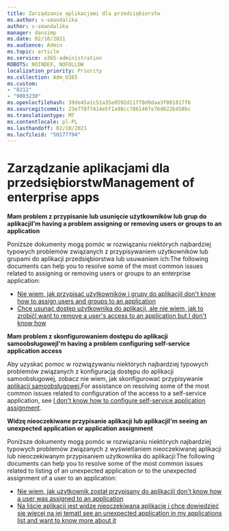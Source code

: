 ```yaml
---
title: Zarządzanie aplikacjami dla przedsiębiorstw
ms.author: v-smandalika
author: v-smandalika
manager: dansimp
ms.date: 02/10/2021
ms.audience: Admin
ms.topic: article
ms.service: o365-administration
ROBOTS: NOINDEX, NOFOLLOW
localization_priority: Priority
ms.collection: Adm_O365
ms.custom:
- "8212"
- "9003230"
ms.openlocfilehash: 39de45a1c51a35e8592d11f70d9daa3f081817f6
ms.sourcegitcommit: 23e778f7414e5f1a98cc786146fe76d622b458bc
ms.translationtype: MT
ms.contentlocale: pl-PL
ms.lasthandoff: 02/10/2021
ms.locfileid: "50177794"
---
```

# <a name="management-of-enterprise-apps"></a><span data-ttu-id="c524d-102">Zarządzanie aplikacjami dla przedsiębiorstw</span><span class="sxs-lookup"><span data-stu-id="c524d-102">Management of enterprise apps</span></span>

<span data-ttu-id="c524d-103">**Mam problem z przypisanie lub usunięcie użytkowników lub grup do aplikacji**</span><span class="sxs-lookup"><span data-stu-id="c524d-103">**I'm having a problem assigning or removing users or groups to an application**</span></span>

<span data-ttu-id="c524d-104">Poniższe dokumenty mogą pomóc w rozwiązaniu niektórych najbardziej typowych problemów związanych z przypisywaniem użytkowników lub grupami do aplikacji przedsiębiorstwa lub usuwaniem ich:</span><span class="sxs-lookup"><span data-stu-id="c524d-104">The following documents can help you to resolve some of the most common issues related to assigning or removing users or groups to an enterprise application:</span></span>

- [<span data-ttu-id="c524d-105">Nie wiem, jak przypisać użytkowników i grupy do aplikacji</span><span class="sxs-lookup"><span data-stu-id="c524d-105">I don't know how to assign users and groups to an application</span></span>](https://docs.microsoft.com/azure/active-directory/manage-apps/assign-user-or-group-access-portal)
- [<span data-ttu-id="c524d-106">Chcę usunąć dostęp użytkownika do aplikacji, ale nie wiem, jak to zrobić</span><span class="sxs-lookup"><span data-stu-id="c524d-106">I want to remove a user's access to an application but I don't know how</span></span>](https://docs.microsoft.com/azure/active-directory/manage-apps/methods-for-removing-user-access)

<span data-ttu-id="c524d-107">**Mam problem z skonfigurowaniem dostępu do aplikacji samoobsługowej**</span><span class="sxs-lookup"><span data-stu-id="c524d-107">**I'm having a problem configuring self-service application access**</span></span>

<span data-ttu-id="c524d-108">Aby uzyskać pomoc w rozwiązywaniu niektórych najbardziej typowych problemów związanych z konfiguracją dostępu do aplikacji samoobsługowej, zobacz nie wiem, jak skonfigurować przypisywanie [aplikacji samoobsługowej.](https://docs.microsoft.com/azure/active-directory/manage-apps/manage-self-service-access)</span><span class="sxs-lookup"><span data-stu-id="c524d-108">For assistance on resolving some of the most common issues related to configuration of the access to a self-service application, see [I don't know how to configure self-service application assignment](https://docs.microsoft.com/azure/active-directory/manage-apps/manage-self-service-access).</span></span>

<span data-ttu-id="c524d-109">**Widzę nieoczekiwane przypisanie aplikacji lub aplikacji**</span><span class="sxs-lookup"><span data-stu-id="c524d-109">**I'm seeing an unexpected application or application assignment**</span></span>

<span data-ttu-id="c524d-110">Poniższe dokumenty mogą pomóc w rozwiązaniu niektórych najbardziej typowych problemów związanych z wyświetlaniem nieoczekiwanej aplikacji lub nieoczekiwanym przypisaniem użytkownika do aplikacji:</span><span class="sxs-lookup"><span data-stu-id="c524d-110">The following documents can help you to resolve some of the most common issues related to listing of an unexpected application or to the unexpected assignment of a user to an application:</span></span>

- [<span data-ttu-id="c524d-111">Nie wiem, jak użytkownik został przypisany do aplikacji</span><span class="sxs-lookup"><span data-stu-id="c524d-111">I don't know how a user was assigned to an application</span></span>](https://docs.microsoft.com/azure/active-directory/manage-apps/ways-users-get-assigned-to-applications)
- [<span data-ttu-id="c524d-112">Na liście aplikacji jest widzę nieoczekiwaną aplikację i chcę dowiedzieć się więcej na jej temat</span><span class="sxs-lookup"><span data-stu-id="c524d-112">I see an unexpected application in my applications list and want to know more about it</span></span>](https://docs.microsoft.com/azure/active-directory/manage-apps/application-types)












